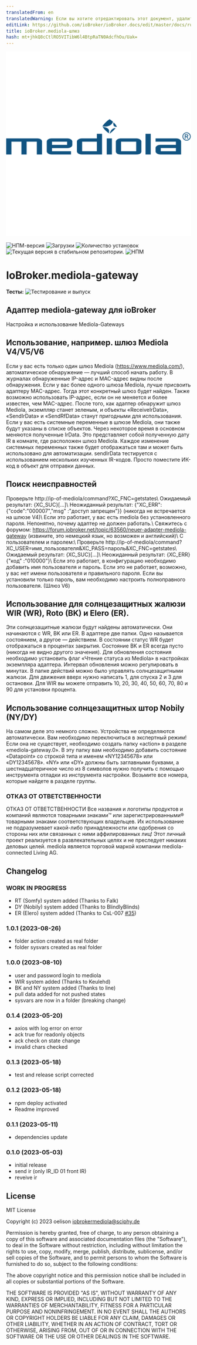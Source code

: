 ```yaml
---
translatedFrom: en
translatedWarning: Если вы хотите отредактировать этот документ, удалите поле «translationFrom», в противном случае этот документ будет снова автоматически переведен
editLink: https://github.com/ioBroker/ioBroker.docs/edit/master/docs/ru/adapterref/iobroker.mediola-gateway/README.md
title: ioBroker.mediola-шлюз
hash: mt+jhkQ8cCtlRO5VITibW6l4BtpRaTN0AdcfhOu/Uak=
---
```

![Логотип](../../../en/adapterref/iobroker.mediola-gateway/admin/mediola-gateway.png)

![НПМ-версия](https://img.shields.io/npm/v/iobroker.mediola-gateway.svg)
![Загрузки](https://img.shields.io/npm/dm/iobroker.mediola-gateway.svg)
![Количество установок](https://iobroker.live/badges/mediola-gateway-installed.svg)
![Текущая версия в стабильном репозитории.](https://iobroker.live/badges/mediola-gateway-stable.svg)
![НПМ](https://nodei.co/npm/iobroker.mediola-gateway.png?downloads=true)

# IoBroker.mediola-gateway
**Тесты:** ![Тестирование и выпуск](https://github.com/oelison/ioBroker.mediola-gateway/workflows/Test%20and%20Release/badge.svg)

## Адаптер mediola-gateway для ioBroker
Настройка и использование Mediola-Gateways

## Использование, например. шлюз Mediola V4/V5/V6
Если у вас есть только один шлюз Mediola (https://www.mediola.com/), автоматическое обнаружение — лучший способ начать работу. В журналах обнаруженные IP-адрес и MAC-адрес видны после обнаружения. Если у вас более одного шлюза Mediola, лучше присвоить адаптеру MAC-адрес. Тогда этот конкретный шлюз будет найден. Также возможно использовать IP-адрес, если он не меняется и более известен, чем MAC-адрес.
После того, как адаптер обнаружит шлюз Mediola, экземпляр станет зеленым, и объекты «ReceiveIrData», «SendIrData» и «SendRfData» станут пригодными для использования. Если у вас есть системные переменные в шлюзе Mediola, они также будут указаны в списке объектов. Через некоторое время в основном меняются полученные IrData. Это представляет собой полученную дату IR в комнате, где расположен шлюз Mediola.
Каждое изменение системных переменных также будет отображаться там и может быть использовано для автоматизации.
sendIrData тестируется с использованием нескольких изученных IR-кодов. Просто поместите ИК-код в объект для отправки данных.

## Поиск неисправностей
Проверьте http://ip-of-mediola/command?XC_FNC=getstates\ Ожидаемый результат: {XC_SUC}[...]\ Неожиданный результат: {"XC_ERR":{"code":"000007","msg" :"доступ запрещен"}} (никогда не встречается на шлюзе V4)\ Если это работает, у вас есть mediola без установленного пароля. Непонятно, почему адаптер не должен работать.\ Свяжитесь с форумом: https://forum.iobroker.net/topic/63560/neuer-adapter-mediola-gateway (извините, это немецкий язык, но возможен и английский)\ С пользователем и паролем:\ Проверьте http://ip-of-mediola/command?XC_USER=имя_пользователя&XC_PASS=пароль&XC_FNC=getstates\ Ожидаемый результат: {XC_SUC}[...]\ Неожиданный результат: {XC_ERR}{"код" :"010000"}\ Если это работает, в конфигурацию необходимо добавить имя пользователя и пароль. Если это не работает, возможно, у вас нет имени пользователя и правильного пароля. Если вы установили только пароль, вам необходимо настроить полноправного пользователя. (Шлюз V6)

## Использование для солнцезащитных жалюзи WIR (WR), Roto (BK) и Elero (ER).
Эти солнцезащитные жалюзи будут найдены автоматически. Они начинаются с WR, BK или ER. В адаптере две папки. Одно называется состоянием, а другое — действием.
В состоянии статус WR будет отображаться в процентах закрытия. Состояние BK и ER всегда пусто (никогда не видно другого значения). Для обновления состояния необходимо установить флаг «Чтение статуса из Mediola» в настройках экземпляра адаптера. Интервал обновления можно регулировать в минутах.
В папке действий можно было управлять солнцезащитными жалюзи. Для движения вверх нужно написать 1, для спуска 2 и 3 для остановки. Для WIR вы можете отправить 10, 20, 30, 40, 50, 60, 70, 80 и 90 для установки процента.

## Использование солнцезащитных штор Nobily (NY/DY)
На самом деле это немного сложно. Устройства не определяются автоматически. Вам необходимо переключиться в экспертный режим! Если она не существует, необходимо создать папку «action» в разделе «mediola-gateway.0». В эту папку вам необходимо добавить состояние «Datapoint» со строкой типа и именем «NY12345678» или «DY12345678». «NY» или «DY» должны быть заглавными буквами, а шестнадцатеричное число из 8 символов нужно получить с помощью инструмента отладки из инструмента настройки. Возьмите все номера, которые найдете в разделе группы.

### ОТКАЗ ОТ ОТВЕТСТВЕННОСТИ
ОТКАЗ ОТ ОТВЕТСТВЕННОСТИ Все названия и логотипы продуктов и компаний являются товарными знаками™ или зарегистрированными® товарными знаками соответствующих владельцев. Их использование не подразумевает какой-либо принадлежности или одобрения со стороны них или связанных с ними аффилированных лиц! Этот личный проект реализуется в развлекательных целях и не преследует никаких деловых целей. mediola является торговой маркой компании mediola-connected Living AG.

## Changelog

<!--
    Placeholder for the next version (at the beginning of the line):
    ### **WORK IN PROGRESS**
-->

### **WORK IN PROGRESS**

-   RT (Somfy) system added (Thanks to Falk)
-   DY (Nobily) system added (Thanks to BlindlyBlinds)
-   ER (Elero) system added (Thanks to CsL-007 [#35](https://github.com/oelison/ioBroker.mediola-gateway/issues/35))

### 1.0.1 (2023-08-26)

-   folder action created as real folder
-   folder sysvars created as real folder

### 1.0.0 (2023-08-10)

-   user and password login to mediola
-   WIR system added (Thanks to Keulehd)
-   BK and NY system added (Thanks to line)
-   pull data added for not pushed states
-   sysvars are now in a folder (breaking change)

### 0.1.4 (2023-05-20)

-   axios with log error on error
-   ack true for readonly objects
-   ack check on state change
-   invalid chars checked

### 0.1.3 (2023-05-18)

-   test and release script corrected

### 0.1.2 (2023-05-18)

-   npm deploy activated
-   Readme improved

### 0.1.1 (2023-05-11)

-   dependencies update

### 0.1.0 (2023-05-03)

-   initial release
-   send ir (only IR_ID 01 front IR)
-   reveive ir

## License

MIT License

Copyright (c) 2023 oelison <iobrokermediola@sciphy.de>

Permission is hereby granted, free of charge, to any person obtaining a copy
of this software and associated documentation files (the "Software"), to deal
in the Software without restriction, including without limitation the rights
to use, copy, modify, merge, publish, distribute, sublicense, and/or sell
copies of the Software, and to permit persons to whom the Software is
furnished to do so, subject to the following conditions:

The above copyright notice and this permission notice shall be included in all
copies or substantial portions of the Software.

THE SOFTWARE IS PROVIDED "AS IS", WITHOUT WARRANTY OF ANY KIND, EXPRESS OR
IMPLIED, INCLUDING BUT NOT LIMITED TO THE WARRANTIES OF MERCHANTABILITY,
FITNESS FOR A PARTICULAR PURPOSE AND NONINFRINGEMENT. IN NO EVENT SHALL THE
AUTHORS OR COPYRIGHT HOLDERS BE LIABLE FOR ANY CLAIM, DAMAGES OR OTHER
LIABILITY, WHETHER IN AN ACTION OF CONTRACT, TORT OR OTHERWISE, ARISING FROM,
OUT OF OR IN CONNECTION WITH THE SOFTWARE OR THE USE OR OTHER DEALINGS IN THE
SOFTWARE.
